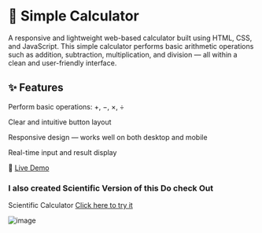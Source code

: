 # 🔢 Simple Calculator

A responsive and lightweight web-based calculator built using HTML, CSS, and JavaScript. This simple calculator performs basic arithmetic operations such as addition, subtraction, multiplication, and division — all within a clean and user-friendly interface.

## ✨ Features
Perform basic operations: +, −, ×, ÷

Clear and intuitive button layout

Responsive design — works well on both desktop and mobile

Real-time input and result display

🚀 [Live Demo](https://dishantbhere.github.io/Simple-Calculator-V2/)

### I also created Scientific Version of this Do check Out 
 Scientific Calculator
[Click here to try it](https://dishantbhere.github.io/Scientific-Calculator/)

![image](https://github.com/user-attachments/assets/e46910d7-f311-4548-bf55-c28c97267d28)
